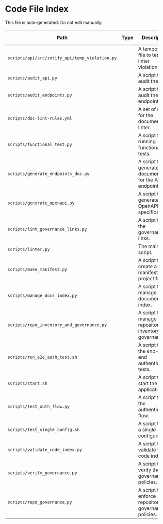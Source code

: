 # Code File Index

This file is auto-generated. Do not edit manually.

| Path | Type | Description | Status | Linked Docs | Notes |
|------|------|-------------|--------|-------------|-------|
|`scripts/api/src/zotify_api/temp_violation.py`|| A temporary file to test linter violations. |Active|||
|`scripts/audit_api.py`|| A script to audit the API. |Active|||
|`scripts/audit_endpoints.py`|| A script to audit the API endpoints. |Active|||
|`scripts/doc-lint-rules.yml`|| A set of rules for the documentation linter. |Active|||
|`scripts/functional_test.py`|| A script for running functional tests. |Active|||
|`scripts/generate_endpoints_doc.py`|| A script to generate documentation for the API endpoints. |Active|||
|`scripts/generate_openapi.py`|| A script to generate the OpenAPI specification. |Active|||
|`scripts/lint_governance_links.py`|| A script to lint the governance links. |Active|||
|`scripts/linter.py`|| The main linter script. |Active|||
|`scripts/make_manifest.py`|| A script to create a manifest of all project files. |Active|||
|`scripts/manage_docs_index.py`|| A script to manage the documentation index. |Active|||
|`scripts/repo_inventory_and_governance.py`|| A script to manage the repository inventory and governance. |Active|||
|`scripts/run_e2e_auth_test.sh`|| A script to run the end-to-end authentication tests. |Active|||
|`scripts/start.sh`|| A script to start the application. |Active|||
|`scripts/test_auth_flow.py`|| A script to test the authentication flow. |Active|||
|`scripts/test_single_config.sh`|| A script to test a single configuration. |Active|||
|`scripts/validate_code_index.py`|| A script to validate the code index. |Active|||
|`scripts/verify_governance.py`|| A script to verify the governance policies. |Active|||
|`scripts/repo_governance.py`|| A script to enforce repository governance policies. |Active|||
